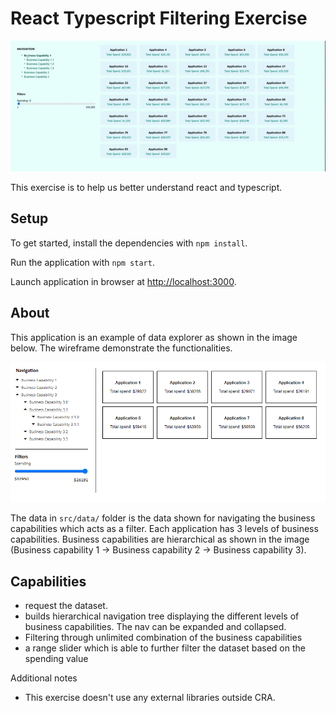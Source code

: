# React Typescript Filtering Exercise
![Archax React Exercise wireframe](/react-ts-filter.gif)


This exercise is to help us better understand react and typescript.


## Setup

To get started, install the dependencies with `npm install`.

Run the application with `npm start`.

Launch application in browser at [http://localhost:3000](http://localhost:3000).

## About

This application is an example of data explorer as shown in the image below. The wireframe demonstrate the functionalities.

![Archax React Exercise wireframe](/archax-react-exercise.png)

The data in `src/data/` folder is the data shown for navigating the business capabilities which acts as a filter.
Each application has 3 levels of business capabilities. Business capabilities are hierarchical as shown in the image (Business capability 1 -> Business capability 2 -> Business capability 3).

## Capabilities

- request the dataset.
- builds hierarchical navigation tree displaying the different levels of business capabilities. The nav can be expanded and collapsed.
- Filtering through unlimited combination of the business capabilities
- a range slider which is able to further filter the dataset based on the spending value

Additional notes

- This exercise doesn't use any external libraries outside CRA.
